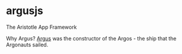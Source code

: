 # argusjs
The Aristotle App Framework

Why Argus? [Argus](https://en.wikipedia.org/wiki/Argus_(Argonaut)) was the constructor of the Argos - the ship that the Argonauts sailed.
